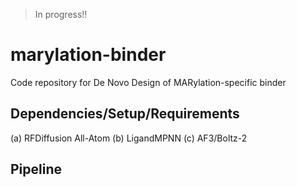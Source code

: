 > In progress!!

# marylation-binder

Code repository for De Novo Design of MARylation-specific binder

## Dependencies/Setup/Requirements
(a) RFDiffusion All-Atom
(b) LigandMPNN
(c) AF3/Boltz-2

## Pipeline
